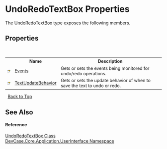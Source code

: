 # UndoRedoTextBox Properties
 

The <a href="T_DevCase_Core_Application_UserInterface_UndoRedoTextBox">UndoRedoTextBox</a> type exposes the following members.


## Properties
&nbsp;<table><tr><th></th><th>Name</th><th>Description</th></tr><tr><td>![Public property](media/pubproperty.gif "Public property")</td><td><a href="P_DevCase_Core_Application_UserInterface_UndoRedoTextBox_Events">Events</a></td><td>
Gets or sets the events being monitored for undo/redo operations.</td></tr><tr><td>![Public property](media/pubproperty.gif "Public property")</td><td><a href="P_DevCase_Core_Application_UserInterface_UndoRedoTextBox_TextUpdateBehavior">TextUpdateBehavior</a></td><td>
Gets or sets the update behavior of when to save the text to undo or redo.</td></tr></table>&nbsp;
<a href="#undoredotextbox-properties">Back to Top</a>

## See Also


#### Reference
<a href="T_DevCase_Core_Application_UserInterface_UndoRedoTextBox">UndoRedoTextBox Class</a><br /><a href="N_DevCase_Core_Application_UserInterface">DevCase.Core.Application.UserInterface Namespace</a><br />